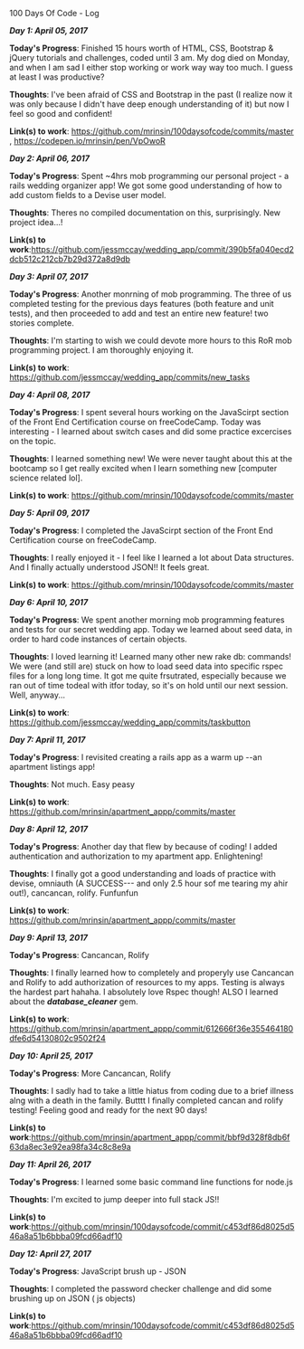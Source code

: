  100 Days Of Code - Log
 
 ***Day 1: April 05, 2017***

**Today's Progress**: Finished 15 hours worth of HTML, CSS, Bootstrap & jQuery tutorials and challenges, coded until 3 am. My dog died on Monday, and when I am sad I either stop working or work way way too much. I guess at least I was productive?

**Thoughts**: I've been afraid of CSS and Bootstrap in the past (I realize now it was only because I didn't have deep enough understanding of it) but now I feel so good and confident!

**Link(s) to work**: https://github.com/mrinsin/100daysofcode/commits/master  , https://codepen.io/mrinsin/pen/VpOwoR
 
 ***Day 2: April 06, 2017***

**Today's Progress**: Spent ~4hrs mob programming our personal project - a rails wedding organizer app! We got some good understanding of how to add custom fields to a Devise user model.

**Thoughts**: Theres no compiled documentation on this, surprisingly. New project idea...!

**Link(s) to work**:https://github.com/jessmccay/wedding_app/commit/390b5fa040ecd2dcb512c212cb7b29d372a8d9db

 ***Day 3: April 07, 2017***

**Today's Progress**: Another monrning of mob programming. The three of us completed testing for the previous days features (both feature and unit tests), and then proceeded to add and test an entire new feature! two stories complete.

**Thoughts**: I'm starting to wish we could devote more hours to this RoR mob programming project. I am thoroughly enjoying it.

**Link(s) to work**: https://github.com/jessmccay/wedding_app/commits/new_tasks

 ***Day 4: April 08, 2017***

**Today's Progress**: I spent several hours working on the JavaScirpt section of the Front End Certification course on freeCodeCamp. Today was interesting - I learned about switch cases and did some practice excercises on the topic. 

**Thoughts**: I learned something new! We were never taught about this at the bootcamp so I get really excited when I learn something new [computer science related lol].

**Link(s) to work**: https://github.com/mrinsin/100daysofcode/commits/master

 ***Day 5: April 09, 2017***

**Today's Progress**: I completed the JavaScirpt section of the Front End Certification course on freeCodeCamp. 

**Thoughts**: I really enjoyed it - I feel like I learned a lot about Data structures. And I finally actually understood JSON!! It feels great.

**Link(s) to work**: https://github.com/mrinsin/100daysofcode/commits/master

***Day 6: April 10, 2017***

**Today's Progress**: We spent another morning mob programming features and tests for our secret wedding app. Today we learned about seed data, in order to hard code instances of certain objects.

**Thoughts**: I loved learning it! Learned many other new rake db: commands! We were (and still are) stuck on how to load seed data into specific rspec files for a long long time. It got me quite frsutrated, especially because we ran out of time todeal with itfor today, so it's on hold until our next session. Well, anyway...

**Link(s) to work**: https://github.com/jessmccay/wedding_app/commits/taskbutton

***Day 7: April 11, 2017***

**Today's Progress**: I revisited creating a rails app as a warm up --an apartment listings app!

**Thoughts**: Not much. Easy peasy

**Link(s) to work**: https://github.com/mrinsin/apartment_appp/commits/master

***Day 8: April 12, 2017***

**Today's Progress**: Another day that flew by because of coding! I added authentication and authorization to my apartment app. Enlightening!

**Thoughts**: I finally got a good understanding and loads of practice with devise, omniauth (A SUCCESS--- and only 2.5 hour sof me tearing my ahir out!), cancancan, rolify. Funfunfun

**Link(s) to work**: https://github.com/mrinsin/apartment_appp/commits/master

***Day 9: April 13, 2017***

**Today's Progress**: Cancancan, Rolify

**Thoughts**: I finally learned how to completely and properyly use Cancancan and Rolify to add authorization of resources to my apps.
Testing is always the hardest part hahaha. I absolutely love Rspec though! ALSO I learned about the ***database_cleaner*** gem.

**Link(s) to work**: https://github.com/mrinsin/apartment_appp/commit/612666f36e355464180dfe6d54130802c9502f24

***Day 10: April 25, 2017***

**Today's Progress**: More Cancancan, Rolify

**Thoughts**: I sadly had to take a little hiatus from coding due to a brief illness alng with a death in the family. Butttt I finally completed cancan and rolify testing! Feeling good and ready for the next 90 days!

**Link(s) to work**:https://github.com/mrinsin/apartment_appp/commit/bbf9d328f8db6f63da8ec3e92ea98fa34c8c8e9a

***Day 11: April 26, 2017***

**Today's Progress**: I learned some basic command line functions for node.js

**Thoughts**: I'm excited to jump deeper into full stack JS!!

**Link(s) to work**:https://github.com/mrinsin/100daysofcode/commit/c453df86d8025d546a8a51b6bbba09fcd66adf10

***Day 12: April 27, 2017***

**Today's Progress**: JavaScript brush up - JSON

**Thoughts**: I completed the password checker challenge and did some brushing up on JSON ( js objects)

**Link(s) to work**:https://github.com/mrinsin/100daysofcode/commit/c453df86d8025d546a8a51b6bbba09fcd66adf10
